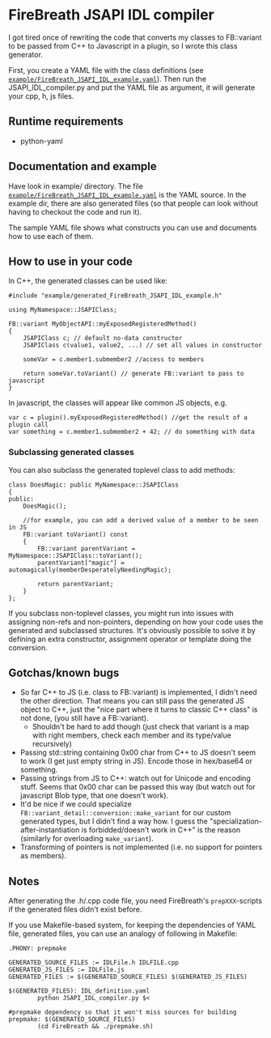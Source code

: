 FireBreath JSAPI IDL compiler
=============================

I got tired once of rewriting the code that converts my classes to FB::variant
to be passed from C++ to Javascript in a plugin, so I wrote this class
generator.

First, you create a YAML file with the class definitions (see
[`example/FireBreath_JSAPI_IDL_example.yaml`](FireBreath-JSAPI-IDL/blob/master/example/FireBreath_JSAPI_IDL_example.yaml)).
Then run the JSAPI_IDL_compiler.py and put the YAML file as argument, it will
generate your cpp, h, js files.

Runtime requirements
--------------------

- python-yaml

Documentation and example
-------------------------

Have look in example/ directory. The file
[`example/FireBreath_JSAPI_IDL_example.yaml`](FireBreath-JSAPI-IDL/blob/master/example/FireBreath_JSAPI_IDL_example.yaml)
is the YAML source. In the example dir, there are also generated files (so that
people can look without having to checkout the code and run it).

The sample YAML file shows what constructs you can use and documents how to use
each of them.

How to use in your code
-----------------------

In C++, the generated classes can be used like: 

    #include "example/generated_FireBreath_JSAPI_IDL_example.h"

    using MyNamespace::JSAPIClass;

    FB::variant MyObjectAPI::myExposedRegisteredMethod()
    {
        JSAPIClass c; // default no-data constructor
        JSAPIClass c(value1, value2, ...) // set all values in constructor

        someVar = c.member1.submember2 //access to members

        return someVar.toVariant() // generate FB::variant to pass to javascript
    }

In javascript, the classes will appear like common JS objects, e.g.

    var c = plugin().myExposedRegisteredMethod() //get the result of a plugin call
    var something = c.member1.submember2 + 42; // do something with data

### Subclassing generated classes

You can also subclass the generated toplevel class to add methods:

    class DoesMagic: public MyNamespace::JSAPIClass
    {
    public:
        DoesMagic();

        //for example, you can add a derived value of a member to be seen in JS
        FB::variant toVariant() const
        {
            FB::variant parentVariant = MyNamespace::JSAPIClass::toVariant();
            parentVariant["magic"] = automagically(memberDesperatelyNeedingMagic);

            return parentVariant;
        }
    };

If you subclass non-toplevel classes, you might run into issues with assigning
non-refs and non-pointers, depending on how your code uses the generated and
subclassed structures. It's obviously possible to solve it by defining an extra
constructor, assignment operator or template doing the conversion.


Gotchas/known bugs
------------------

- So far C++ to JS (i.e. class to FB::variant) is implemented, I didn't need
  the other direction. That means you can still pass the generated JS object
  to C++, just the "nice part where it turns to classic C++ class" is not done,
  (you still have a FB::variant).
  - Shouldn't be hard to add though (just check that variant is a map with
    right members, check each member and its type/value recursively)
- Passing std::string containing 0x00 char from C++ to JS doesn't seem to work
  (I get just empty string in JS). Encode those in hex/base64 or something.
- Passing strings from JS to C++: watch out for Unicode and encoding stuff.
  Seems that 0x00 char can be passed this way (but watch out for javascript
  Blob type, that one doesn't work). 
- It'd be nice if we could specialize `FB::variant_detail::conversion::make_variant` for
  our custom generated types, but I didn't find a way how. I guess the
  "specialization-after-instantiation is forbidded/doesn't work in C++" is the
  reason (similarly for overloading `make_variant`).
- Transforming of pointers is not implemented (i.e. no support for pointers as members).

Notes
-----

After generating the .h/.cpp code file, you need FireBreath's `prepXXX`-scripts
if the generated files didn't exist before.

If you use Makefile-based system, for keeping the dependencies of YAML file,
generated files, you can use an analogy of following in Makefile:

    .PHONY: prepmake
    
    GENERATED_SOURCE_FILES := IDLFile.h IDLFILE.cpp
    GENERATED_JS_FILES := IDLFile.js
    GENERATED_FILES := $(GENERATED_SOURCE_FILES) $(GENERATED_JS_FILES)
    
    $(GENERATED_FILES): IDL_definition.yaml
            python JSAPI_IDL_compiler.py $<
    
    #prepmake dependency so that it won't miss sources for building
    prepmake: $(GENERATED_SOURCE_FILES)
            (cd FireBreath && ./prepmake.sh)


